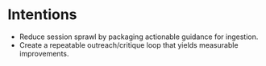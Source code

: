 # Intentions
- Reduce session sprawl by packaging actionable guidance for ingestion.
- Create a repeatable outreach/critique loop that yields measurable improvements.
